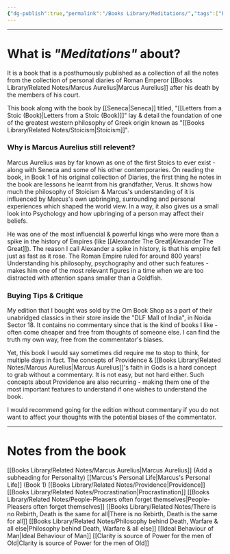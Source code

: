 ```yaml
---
{"dg-publish":true,"permalink":"/Books Library/Meditations/","tags":["Philosophy","WorldCulture"]}
---
```



---
# What is *"Meditations"* about?
It is a book that is a posthumously published as a collection of all the notes from the collection of personal diaries of Roman Emperor [[Books Library/Related Notes/Marcus Aurelius\|Marcus Aurelius]] after his death by the members of his court.

This book along with the book by [[Seneca\|Seneca]] titled, "[[Letters from a Stoic (Book)\|Letters from a Stoic (Book)]]" lay & detail the foundation of one of the greatest western philosophy of Greek origin known as "[[Books Library/Related Notes/Stoicism\|Stoicism]]".

### Why is Marcus Aurelius still relevent?
Marcus Aurelius was by far known as one of the first Stoics to ever exist - along with Seneca and some of his other contemporaries. On reading the book, in Book 1 of his original collection of Diaries, the first thing he notes in the book are lessons he learnt from his grandfather, Verus. It shows how much the philosophy of Stoicism & Marcus's understanding of it is influenced by Marcus's own upbringing, surrounding and personal experiences which shaped the world view. In a way, it also gives us a small look into Psychology and how upbringing of a person may affect their beliefs.

He was one of the most influencial & powerful kings who were more than a spike in the history of Empires (like [[Alexander The Great\|Alexander The Great]]). The reason I call Alexander a spike in history, is that his empire fell just as fast as it rose. The Roman Empire ruled for around 800 years! Understanding his philosophy, psychography and other such features - makes him one of the most relevant figures in a time when we are too distracted with attention spans smaller than a Goldfish.

### Buying Tips & Critique
My edition that I bought was sold by the Om Book Shop as a part of their unabridged classics in their store inside the "DLF Mall of India", in Noida Sector 18. It contains no commentary since that is the kind of books I like - often come cheaper and free from thoughts of someone else. I can find the truth my own way, free from the commentator's biases.

Yet, this book I would say sometimes did require me to stop to think, for multiple days in fact. The concepts of Providence & [[Books Library/Related Notes/Marcus Aurelius\|Marcus Aurelius]]'s faith in Gods is a hard concept to grab without a commentary.  It is not easy, but not hard either. Such concepts about Providence are also recurring - making them one of the most important features to understand if one wishes to understand the book.

I would recommend going for the edition without commentary if you do not want to affect your thoughts with the potential biases of the commentator.

---
# Notes from the book
[[Books Library/Related Notes/Marcus Aurelius\|Marcus Aurelius]] (Add a subheading for Personality)
[[Marcus's Personal Life\|Marcus's Personal Life]] (Book 1)
[[Books Library/Related Notes/Providence\|Providence]] 
[[Books Library/Related Notes/Procrastination\|Procrastination]]
[[Books Library/Related Notes/People-Pleasers often forget themselves\|People-Pleasers often forget themselves]]
[[Books Library/Related Notes/There is no Rebirth, Death is the same for all\|There is no Rebirth, Death is the same for all]]
[[Books Library/Related Notes/Philosophy behind Death, Warfare & all else\|Philosophy behind Death, Warfare & all else]]
[[Ideal Behaviour of Man\|Ideal Behaviour of Man]]
[[Clarity is source of Power for the men of Old\|Clarity is source of Power for the men of Old]]

